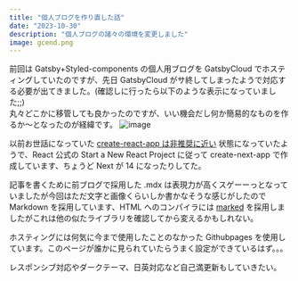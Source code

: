 ```yaml
---
title: "個人ブログを作り直した話"
date: "2023-10-30"
description: "個人ブログの諸々の環境を変更しました"
image: gcend.png
---
```


前回は Gatsby+Styled-components の個人用ブログを GatsbyCloud でホスティングしていたのですが、先日 GatsbyCloud がサ終してしまったようで対応する必要が出てきました。(確認しに行ったら以下のような表示になっていました;;)<br>
丸々どこかに移管しても良かったのですが、いい機会だし何か簡易的なものを作るか〜となったのが経緯です。
![image](/gcend.png)

以前お世話になっていた [create-react-app は非推奨に近い](https://www.google.com/search?q=create-react-app+deprecated&sca_esv=577618083&sxsrf=AM9HkKnJArDk19Tbmy_PWQIySJvYd0VfsA%3A1698590241661&ei=IW4-ZaP3J5Pl2roPw7WryAY&oq=create-react-app%E3%80%80de&gs_lp=Egxnd3Mtd2l6LXNlcnAiFWNyZWF0ZS1yZWFjdC1hcHDjgIBkZSoCCAEyBxAAGAQYgAQyBRAAGIAEMgcQABgEGIAEMgQQABgeMgYQABgEGB4yBhAAGAQYHjIEEAAYHjIEEAAYHjIEEAAYHjIEEAAYHki8MFDHD1ibJHADeAGQAQCYAYQCoAHyBaoBBTAuMi4yuAEByAEA-AEBwgIKEAAYRxjWBBiwA-IDBBgAIEGIBgGQBgo&sclient=gws-wiz-serp) 状態になっていたようで、React 公式の Start a New React Project に従って create-next-app で作成しています、ちょうど Next が 14 になったりしてた。<br>

記事を書くために前ブログで採用した .mdx は表現力が高くスゲーーっとなっていましたが今回はただ文字と画像くらいしか書かなそうな感じがしたので Markdown を採用しています、HTML へのコンパイラには [marked](https://github.com/markedjs/marked) を採用しましたがこれは他の似たライブラリを確認してから変えるかもしれない。

ホスティングには何気に今まで使用したことのなかった Githubpages を使用しています。このページが誰かに見られていたらうまく設定ができているはず。。。

レスポンシブ対応やダークテーマ、日英対応など自己満更新もしていきたい。

